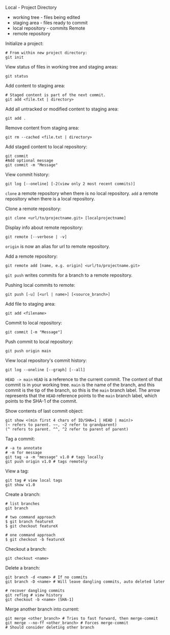 Local - Project Directory
- working tree - files being edited 
- staging area - files ready to commit
- local repository - commits
Remote
- remote repository

Initialize a project:
```Term
# From within new project directory:
git init
```

View status of files in working tree and staging areas:
```Term
git status
```

Add content to staging area:
```Term
# Staged content is part of the next commit.
git add <file.txt | directory>
```

Add all untracked or modified content to staging area:
```Term
git add .
```

Remove content from staging area:
```Term
git rm --cached <file.txt | directory>
```

Add staged content to local repository:
```Term
git commit
#Add optional message
git commit -m "Message"
```

View commit history:
```Term
git log [--oneline] [-2(view only 2 most recent commits)]
```

`clone` a remote repository when there is no local repository.
`add` a remote repository when there is a local repository.

Clone a remote repository:
```Term
git clone <url/to/projectname.git> [localprojectname]
```

Display info about remote repository:
```Term
git remote [--verbose | -v]
```

`origin` is now an alias for url to remote repository.

Add a remote repository:
```Term
git remote add [name, e.g. origin] <url/to/projectname.git>
```

`git push` writes commits for a branch to a remote repository.

Pushing local commits to remote:
```Term
git push [-u] [<url | name>] [<source_branch>]
```

Add file to staging area:
```Term
git add <filename>
```

Commit to local repository:
```Term
git commit [-m "Message"]
```

Push commit to local repository:
```Term
git push origin main
```

View local repository's commit history:
```Term
git log --oneline [--graph] [--all]
```

`HEAD -> main`
`HEAD` is a reference to the current commit.
The content of that commit is in your working tree. `main` is the name of the branch, and this commit is the tip of the branch, so this is the `main` branch label. The arrow represents that the `HEAD` reference points to the `main` branch label, which points to the SHA-1 of the commit.

Show contents of last commit object:
```Term
git show <(min first 4 chars of ID/SHA=1 | HEAD | main)>
(~ refers to parent. ~~, ~2 refer to grandparent)
(^ refers to parent. ^^, ^2 refer to parent of parent)
```

Tag a commit:
```Term
# -a to annotate
# -m for message
git tag -a -m "message" v1.0 # tags locally
git push origin v1.0 # tags remotely
```

View a tag:
```Term
git tag # view local tags
git show v1.0
```

Create a branch:
```Term
# list branches
git branch 

# two command approach
$ git branch featureX
$ git checkout featureX

# one command approach
$ git checkout -b featureX
```

Checkout a branch:
```Term
git checkout <name>
```

Delete a branch:
```Term
git branch -d <name> # If no commits
git branch -D <name> # Will leave dangling commits, auto deleted later

# recover dangling commits
git reflog # view history
git checkout -b <name> [SHA-1] 
```

Merge another branch into current:
```Term
git merge <other_branch> # Tries to fast forward, then merge-commit
git merge --no-ff <other_branch> # Forces merge-commit
# Should consider deleting other branch
```

